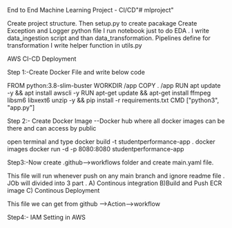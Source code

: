 End to End Machine Learning Project - CI/CD"# mlproject" 

Create project structure.
Then setup.py to create pacakage
Create Exception and Logger python file 
I run notebook just to do EDA .
I write data_ingestion script and than data_transformation. Pipelines define for transformation
I write helper function in utils.py 


AWS CI-CD Deployment 

Step 1:-Create Docker File and write below code

FROM python:3.8-slim-buster
WORKDIR /app
COPY . /app
RUN apt update -y && apt install awscli -y
RUN apt-get update && apt-get install ffmpeg libsm6 libxext6 unzip -y && pip install -r requirements.txt
CMD ["python3", "app.py"]


Step 2:- Create Docker Image --Docker hub where all docker images can be there and can access by public

open terminal and type    docker build -t studentperformance-app .
docker images
docker run -d -p 8080:8080 studentperformance-app


Step3:-Now create .github-->workflows folder and create main.yaml file. 

This file will run whenever push on any main branch and ignore readme file . JOb will divided into 3 part .
A) Continous integration
B)Build and Push ECR image
C) Continous Deployment 


This file we can get from github -->Action-->workflow

Step4:- IAM Setting in AWS























